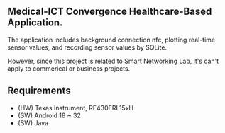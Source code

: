 ## Medical-ICT Convergence Healthcare-Based Application.

The application includes background connection nfc, plotting real-time sensor values, and recording sensor values by SQLite.

However, since this project is related to Smart Networking Lab, it's can't apply to commerical or business projects.

## Requirements
- (HW) Texas Instrument, RF430FRL15xH
- (SW) Android 18 ~ 32
- (SW) Java
